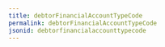 ```yaml
---
title: debtorFinancialAccountTypeCode
permalink: debtorFinancialAccountTypeCode
jsonid: debtorfinancialaccounttypecode
---
```

